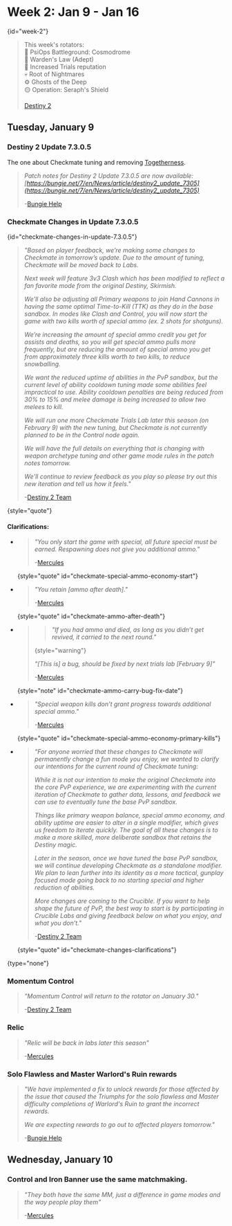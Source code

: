 # Week 2: Jan 9 - Jan 16

{id="week-2"}

> This week's rotators:<br/>
> 💠 PsiOps Battleground: Cosmodrome<br/>
> 🔫 Warden's Law (Adept)<br/>
> 🥇 Increased Trials reputation<br/>
> 💀 Root of Nightmares<br/>
> ⚙️ Ghosts of the Deep<br/>
> 🟡 Operation: Seraph's Shield
>
> [Destiny 2](https://x.com/DestinyTheGame/status/1744766021792096291)

## Tuesday, January 9

### Destiny 2 Update 7.3.0.5

The one about Checkmate tuning and removing [Togetherness](Activity-Modifiers.topic#togetherness).

> _Patch notes for Destiny 2 Update 7.3.0.5 are now available:
> [https://bungie.net/7/en/News/article/destiny2_update_7305](https://bungie.net/7/en/News/article/destiny2_update_7305)_
>
> -[Bungie Help](https://x.com/BungieHelp/status/1744772247406153763)

### Checkmate Changes in Update 7.3.0.5

{id="checkmate-changes-in-update-7.3.0.5"}

> _"Based on player feedback, we’re making some changes to Checkmate in tomorrow’s update. Due to the amount of tuning,
> Checkmate will be moved back to Labs._
>
> _Next week will feature 3v3 Clash which has been modified to reflect a fan favorite mode from the original Destiny,
> Skirmish._
>
> _We'll also be adjusting all Primary weapons to join Hand Cannons in having the same optimal Time-to-Kill (TTK) as
> they do in the base sandbox. In modes like Clash and Control, you will now start the game with two kills worth of
> special ammo (ex. 2 shots for shotguns)._
>
> _We’re increasing the amount of special ammo credit you get for assists and deaths, so you will get special ammo
> pulls more frequently, but are reducing the amount of special ammo you get from approximately three kills worth to
> two kills, to reduce snowballing._
>
> _We want the reduced uptime of abilities in the PvP sandbox, but the current level of ability cooldown tuning made
> some abilities feel impractical to use. Ability cooldown penalties are being reduced from 30% to 15% and melee
> damage is being increased to allow two melees to kill._
>
> _We will run one more Checkmate Trials Lab later this season (on February 9) with the new tuning, but Checkmate is
> not currently planned to be in the Control node again._
>
> _We will have the full details on everything that is changing with weapon archetype tuning and other game mode rules
> in the patch notes tomorrow._
>
> _We'll continue to review feedback as you play so please try out this new iteration and tell us how it feels."_
>
> -[Destiny 2 Team](https://x.com/Destiny2Team/status/1744530391090839662)

{style="quote"}

#### Clarifications:

- > _"You only start the game with special, all future special must be earned. Respawning does not give you additional
  > ammo."_
  >
  > -[Mercules][3]

  {style="quote" id="checkmate-special-ammo-economy-start"}

- > _"You retain \[ammo after death\]."_
  >
  > -[Mercules][4]

  {style="quote" id="checkmate-ammo-after-death"}

- > > _"If you had ammo and died, as long as you didn’t get revived, it carried to the next round."_
  >
  > {style="warning"}
  >
  > _"\[This is\] a bug, should be fixed by next trials lab \[February 9\]"_
  >
  > -[Mercules][5]

  {style="note" id="checkmate-ammo-carry-bug-fix-date"}

- > _"Special weapon kills don’t grant progress towards additional special ammo."_
  >
  > -[Mercules][6]

  {style="quote" id="checkmate-special-ammo-economy-primary-kills"}

- > _"For anyone worried that these changes to Checkmate will permanently change a fun mode you enjoy, we wanted to
  > clarify our intentions for the current round of Checkmate tuning:_
  >
  > _While it is not our intention to make the original Checkmate into the core PvP experience, we are experimenting
  with
  > the current iteration of Checkmate to gather data, lessons, and feedback we can use to eventually tune the base PvP
  > sandbox._
  >
  > _Things like primary weapon balance, special ammo economy, and ability uptime are easier to alter in a single
  > modifier, which gives us freedom to iterate quickly. The goal of all these changes is to make a more skilled, more
  > deliberate sandbox that retains the Destiny magic._
  >
  > _Later in the season, once we have tuned the base PvP sandbox, we will continue developing Checkmate as a standalone
  > modifier. We plan to lean further into its identity as a more tactical, gunplay focused mode going back to no
  > starting special and higher reduction of abilities._
  >
  > _More changes are coming to the Crucible. If you want to help shape the future of PvP, the best way to start is by
  > participating in Crucible Labs and giving feedback below on what you enjoy, and what you don’t."_
  >
  > -[Destiny 2 Team][7]

  {style="quote" id="checkmate-changes-clarifications"}

{type="none"}

### Momentum Control

> _"Momentum Control will return to the rotator on January 30."_
>
> -[Destiny 2 Team][8]

### Relic

> _"Relic will be back in labs later this season"_
>
> -[Mercules](https://www.reddit.com/r/CrucibleGuidebook/comments/1922pxl/comment/kgzwv33/?context=3)

### Solo Flawless and Master Warlord's Ruin rewards

> _"We have implemented a fix to unlock rewards for those affected by the issue that caused the Triumphs for the solo
> flawless and Master difficulty completions of Warlord's Ruin to grant the incorrect rewards._
>
> _We are expecting rewards to go out to affected players tomorrow."_
>
> -[Bungie Help][9]

## Wednesday, January 10

### Control and Iron Banner use the same matchmaking.

> _"They both have the same MM, just a difference in game modes and the way people play them"_
>
> -[Mercules](https://www.reddit.com/r/CrucibleGuidebook/comments/192yb4h/comment/kh5p7dc/?context=3)


[1]: https://www.bungie.net/7/en/News/article/destiny2_update_7305 "Destiny 2 Update 7.3.0.5"
[2]: https://x.com/Destiny2Team/status/1744530391090839662 "Checkmate Changes in Update 7.3.0.5"
[3]: https://www.reddit.com/r/DestinyTheGame/comments/1922633/checkmate_changes_in_update_7305/kgzovb4/?context=99
[4]: https://www.reddit.com/r/DestinyTheGame/comments/1922633/checkmate_changes_in_update_7305/kgzvz6p/?context=99
[5]: https://www.reddit.com/r/DestinyTheGame/comments/1922633/checkmate_changes_in_update_7305/kgzy26i/?context=99
[6]: https://www.reddit.com/r/DestinyTheGame/comments/1922633/checkmate_changes_in_update_7305/kh1up6s/?context=99
[7]: https://x.com/Destiny2Team/status/1744843045785514374 "Destiny 2 Team's intentions for Checkmate tuning"
[8]: https://x.com/Destiny2Team/status/1744848639858778201 "Momentum Control will return to the rotator on January 30."
[9]: https://x.com/BungieHelp/status/1744858230764060692 "Bungie has implemented a fix for incorrect Triumph rewards"
